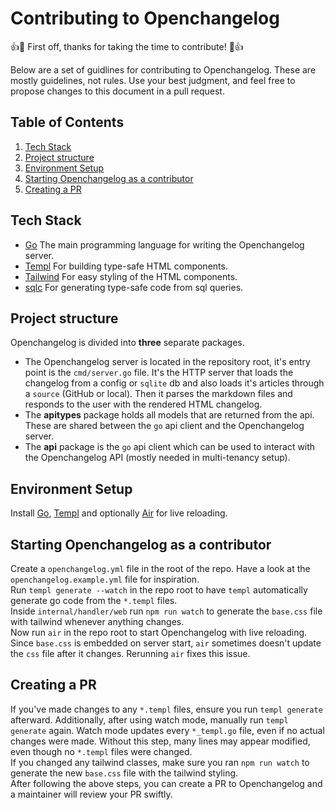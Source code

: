 # Contributing to Openchangelog

:+1::tada: First off, thanks for taking the time to contribute! :tada::+1:  

Below are a set of guidlines for contributing to Openchangelog. These are mostly guidelines, not rules. Use your best judgment, and feel free to propose changes to this document in a pull request.

## Table of Contents
1. [Tech Stack](#tech-stack)
2. [Project structure](#project-structure)
3. [Environment Setup](#environment-setup)
4. [Starting Openchangelog as a contributor](#starting-openchangelog-as-a-contributor)
5. [Creating a PR](#creating-a-pr)

## Tech Stack
- [Go](https://go.dev) The main programming language for writing the Openchangelog server.
- [Templ](https://templ.guide) For building type-safe HTML components.
- [Tailwind](https://tailwindcss.com) For easy styling of the HTML components.
- [sqlc](https://github.com/sqlc-dev/sqlc) For generating type-safe code from sql queries.

## Project structure
Openchangelog is divided into **three** separate packages.  
- The Openchangelog server is located in the repository root, it's entry point is the `cmd/server.go` file. It's the HTTP server that loads the changelog from a config or `sqlite` db and also loads it's articles through a `source` (GitHub or local). Then it parses the markdown files and responds to the user with the rendered HTML changelog.
- The **apitypes** package holds all models that are returned from the api. These are shared between the `go` api client and the Openchangelog server.
- The **api** package is the `go` api client which can be used to interact with the Openchangelog API (mostly needed in multi-tenancy setup).

## Environment Setup
Install [Go](https://go.dev/dl/), [Templ](https://templ.guide/quick-start/installation) and optionally [Air](https://github.com/air-verse/air) for live reloading.  

## Starting Openchangelog as a contributor
Create a `openchangelog.yml` file in the root of the repo. Have a look at the `openchangelog.example.yml` file for inspiration.  
Run `templ generate --watch` in the repo root to have `templ` automatically generate go code from the `*.templ` files.  
Inside `internal/handler/web` run `npm run watch` to generate the `base.css` file with tailwind whenever anything changes.  
Now run `air` in the repo root to start Openchangelog with live reloading. Since `base.css` is embedded on server start, `air` sometimes doesn't update the `css` file after it changes. Rerunning `air` fixes this issue.

## Creating a PR
If you've made changes to any `*.templ` files, ensure you run `templ generate` afterward.
Additionally, after using watch mode, manually run `templ generate` again. Watch mode updates every `*_templ.go` file, even if no actual changes were made. Without this step, many lines may appear modified, even though no `*.templ` files were changed.  
If you changed any tailwind classes, make sure you ran `npm run watch` to generate the new `base.css` file with the tailwind styling.  
After following the above steps, you can create a PR to Openchangelog and a maintainer will review your PR swiftly.